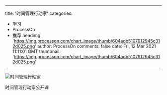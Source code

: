
---
title: '时间管理行动家'
categories: 
 - 学习
 - ProcessOn
 - 推荐
headimg: 'https://img.processon.com/chart_image/thumb/604adb5107912945c312d025.png'
author: ProcessOn
comments: false
date: Fri, 12 Mar 2021 11:11:01 GMT
thumbnail: 'https://img.processon.com/chart_image/thumb/604adb5107912945c312d025.png'
---

<div>   
<img class="thumb" alt="时间管理行动家" src="https://img.processon.com/chart_image/thumb/604adb5107912945c312d025.png" referrerpolicy="no-referrer">
<p>时间管理行动家公开课</p>  
</div>
            